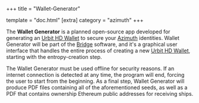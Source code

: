 +++
title = "Wallet-Generator"

template = "doc.html"
[extra]
category = "azimuth"
+++

The **Wallet Generator** is a planned open-source app developed for generating an [Urbit HD Wallet](/reference/glossary/hdwallet) to secure your [Azimuth](/reference/glossary/azimuth) identities.  Wallet Generator will be part of the [Bridge](/reference/glossary/bridge) software, and it's a graphical user interface that handles the entire process of creating a new [Urbit HD Wallet](/reference/glossary/hdwallet), starting with the entropy-creation step.

The Wallet Generator must be used offline for security reasons. If an internet connection is detected at any time, the program will end, forcing the user to start from the beginning. As a final step, Wallet Generator will produce PDF files containing all of the aforementioned seeds, as well as a PDF that contains ownership Ethereum public addresses for receiving ships.
